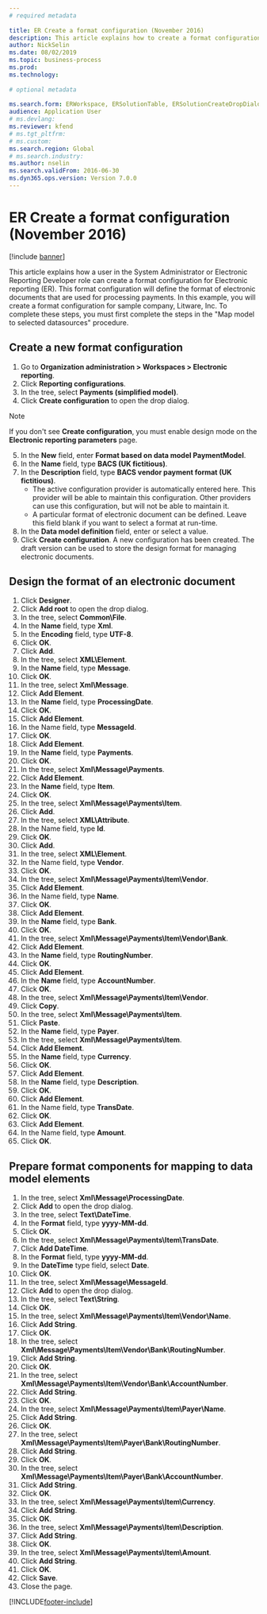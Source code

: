 ```yaml
--- 
# required metadata 
 
title: ER Create a format configuration (November 2016)
description: This article explains how to create a format configuration for Electronic reporting (ER). 
author: NickSelin
ms.date: 08/02/2019
ms.topic: business-process 
ms.prod:  
ms.technology:  
 
# optional metadata 
 
ms.search.form: ERWorkspace, ERSolutionTable, ERSolutionCreateDropDialog, EROperationDesigner, ERComponentTypeDropDialog   
audience: Application User 
# ms.devlang:  
ms.reviewer: kfend
# ms.tgt_pltfrm:  
# ms.custom:  
ms.search.region: Global
# ms.search.industry: 
ms.author: nselin
ms.search.validFrom: 2016-06-30 
ms.dyn365.ops.version: Version 7.0.0 
---
```

# ER Create a format configuration (November 2016)

[!include [banner](../../includes/banner.md)]

This article explains how a user in the System Administrator or Electronic Reporting Developer role can create a format configuration for Electronic reporting (ER). This format configuration will define the format of electronic documents that are used for processing payments. In this example, you will create a format configuration for sample company, Litware, Inc. To complete these steps, you must first complete the steps in the "Map model to selected datasources" procedure.


## Create a new format configuration
1. Go to **Organization administration > Workspaces > Electronic reporting**.
2. Click **Reporting configurations**.
3. In the tree, select **Payments (simplified model)**.
4. Click **Create configuration** to open the drop dialog.

 > [!NOTE]
 > If you don't see **Create configuration**, you must enable design mode on the **Electronic reporting parameters** page. 
 
5. In the **New** field, enter **Format based on data model PaymentModel**.
6. In the **Name** field, type **BACS (UK fictitious)**.
7. In the **Description** field, type **BACS vendor payment format (UK fictitious)**.
    * The active configuration provider is automatically entered here. This provider will be able to maintain this configuration. Other providers can use this configuration, but will not be able to maintain it.  
    * A particular format of electronic document can be defined. Leave this field blank if you want to select a format at run-time.  
8. In the **Data model definition** field, enter or select a value.
9. Click **Create configuration**. A new configuration has been created. The draft version can be used to store the design format for managing electronic documents.  

## Design the format of an electronic document
1. Click **Designer**.
2. Click **Add root** to open the drop dialog.
3. In the tree, select **Common\File**.
4. In the **Name** field, type **Xml**.
5. In the **Encoding** field, type **UTF-8**.
6. Click **OK**.
7. Click **Add**.
8. In the tree, select **XML\Element**.
9. In the **Name** field, type **Message**.
10. Click **OK**.
11. In the tree, select **Xml\Message**.
12. Click **Add Element**.
13. In the **Name** field, type **ProcessingDate**.
14. Click **OK**.
15. Click **Add Element**.
16. In the Name field, type **MessageId**.
17. Click **OK**.
18. Click **Add Element**.
19. In the **Name** field, type **Payments**.
20. Click **OK**.
21. In the tree, select **Xml\Message\Payments**.
22. Click **Add Element**.
23. In the **Name** field, type **Item**.
24. Click **OK**.
25. In the tree, select **Xml\Message\Payments\Item**.
26. Click **Add**.
27. In the tree, select **XML\Attribute**.
28. In the Name field, type **Id**.
29. Click **OK**.
30. Click **Add**.
31. In the tree, select **XML\Element**.
32. In the Name field, type **Vendor**.
33. Click **OK**.
34. In the tree, select **Xml\Message\Payments\Item\Vendor**.
35. Click **Add Element**.
36. In the Name field, type **Name**.
37. Click **OK**.
38. Click **Add Element**.
39. In the **Name** field, type **Bank**.
40. Click **OK**.
41. In the tree, select **Xml\Message\Payments\Item\Vendor\Bank**.
42. Click **Add Element**.
43. In the **Name** field, type **RoutingNumber**.
44. Click **OK**.
45. Click **Add Element**.
46. In the **Name** field, type **AccountNumber**.
47. Click **OK**.
48. In the tree, select **Xml\Message\Payments\Item\Vendor**.
49. Click **Copy**.
50. In the tree, select **Xml\Message\Payments\Item**.
51. Click **Paste**.
52. In the **Name** field, type **Payer**.
53. In the tree, select **Xml\Message\Payments\Item**.
54. Click **Add Element**.
55. In the **Name** field, type **Currency**.
56. Click **OK**.
57. Click **Add Element**.
58. In the **Name** field, type **Description**.
59. Click **OK**.
60. Click **Add Element**.
61. In the Name field, type **TransDate**.
62. Click **OK**.
63. Click **Add Element**.
64. In the Name field, type **Amount**.
65. Click **OK**.

## Prepare format components for mapping to data model elements
1. In the tree, select **Xml\Message\ProcessingDate**.
2. Click **Add** to open the drop dialog.
3. In the tree, select **Text\DateTime**.
4. In the **Format** field, type **yyyy-MM-dd**.
5. Click **OK**.
6. In the tree, select **Xml\Message\Payments\Item\TransDate**.
7. Click **Add DateTime**.
8. In the **Format** field, type **yyyy-MM-dd**.
9. In the **DateTime** type field, select **Date**.
10. Click **OK**.
11. In the tree, select **Xml\Message\MessageId**.
12. Click **Add** to open the drop dialog.
13. In the tree, select **Text\String**.
14. Click **OK**.
15. In the tree, select **Xml\Message\Payments\Item\Vendor\Name**.
16. Click **Add String**.
17. Click **OK**.
18. In the tree, select **Xml\Message\Payments\Item\Vendor\Bank\RoutingNumber**.
19. Click **Add String**.
20. Click **OK**.
21. In the tree, select **Xml\Message\Payments\Item\Vendor\Bank\AccountNumber**.
22. Click **Add String**.
23. Click **OK**.
24. In the tree, select **Xml\Message\Payments\Item\Payer\Name**.
25. Click **Add String**.
26. Click **OK**.
27. In the tree, select **Xml\Message\Payments\Item\Payer\Bank\RoutingNumber**.
28. Click **Add String**.
29. Click **OK**.
30. In the tree, select **Xml\Message\Payments\Item\Payer\Bank\AccountNumber**.
31. Click **Add String**.
32. Click **OK**.
33. In the tree, select **Xml\Message\Payments\Item\Currency**.
34. Click **Add String**.
35. Click **OK**.
36. In the tree, select **Xml\Message\Payments\Item\Description**.
37. Click **Add String**.
38. Click **OK**.
39. In the tree, select **Xml\Message\Payments\Item\Amount**.
40. Click **Add String**.
41. Click **OK**.
42. Click **Save**.
43. Close the page.



[!INCLUDE[footer-include](../../../../includes/footer-banner.md)]